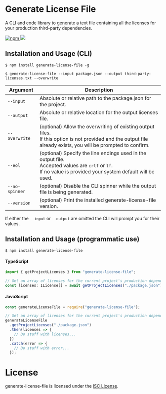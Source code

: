 # Generate License File

A CLI and code library to generate a text file containing all the licenses for your production third-party dependencies.

<a href="https://www.npmjs.com/package/generate-license-file">
  <img alt="npm" src="https://img.shields.io/npm/v/generate-license-file?logo=npm">
</a>

<a href="https://codecov.io/github/TobyAndToby/generate-license-file">
  <img src="https://codecov.io/github/TobyAndToby/generate-license-file/branch/main/graph/badge.svg"/>
</a>

## Installation and Usage (CLI)

```
$ npm install generate-license-file -g

$ generate-license-file --input package.json --output third-party-licenses.txt --overwrite
```

| Argument       | Description                                                                                                                                                        |
| -------------- | ------------------------------------------------------------------------------------------------------------------------------------------------------------------ |
| `--input`      | Absolute or relative path to the package.json for the project.                                                                                                     |
| `--output`     | Absolute or relative location for the output licenses file.                                                                                                        |
| `--overwrite`  | (optional) Allow the overwriting of existing output files.<br> If this option is not provided and the output file already exists, you will be prompted to confirm. |
| `--eol`        | (optional) Specify the line endings used in the output file.<br> Accepted values are `crlf` or `lf`.<br> If no value is provided your system default will be used. |
| `--no-spinner` | (optional) Disable the CLI spinner while the output file is being generated.                                                                                       |
| `--version`    | (optional) Print the installed generate-license-file version.                                                                                                      |

If either the `--input` or `--output` are omitted the CLI will prompt you for their values.

## Installation and Usage (programmatic use)

```
$ npm install generate-license-file
```

#### TypeScript

```ts
import { getProjectLicenses } from "generate-license-file";

// Get an array of licenses for the current project's production dependencies.
const licenses: ILicense[] = await getProjectLicenses("./package.json");
```

#### JavaScript

```js
const generateLicenseFile = require("generate-license-file");

// Get an array of licenses for the current project's production dependencies.
generateLicenseFile
  .getProjectLicenses("./package.json")
  .then(licenses => {
    // Do stuff with licenses...
  })
  .catch(error => {
    // Do stuff with error...
  });
```

# License

generate-license-file is licensed under the [ISC License](./LICENSE.md).
